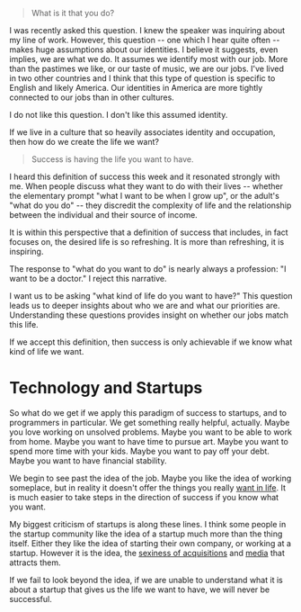 > What is it that you do?

I was recently asked this question. I knew the speaker was inquiring about my line of work. However, this question -- one which I hear quite often -- makes huge assumptions about our identities. I believe it suggests, even implies, we are what we do. It assumes we identify most with our job. More than the pastimes we like, or our taste of music, we are our jobs. I've lived in two other countries and I think that this type of question is specific to English and likely America. Our identities in America are more tightly connected to our jobs than in other cultures.

I do not like this question. I don't like this assumed identity.

If we live in a culture that so heavily associates identity and occupation, then how do we create the life we want?

> Success is having the life you want to have.

I heard this definition of success this week and it resonated strongly with me. When people discuss what they want to do with their lives -- whether the elementary prompt "what I want to be when I grow up", or the adult's "what do you do" -- they discredit the complexity of life and the relationship between the individual and their source of income.

It is within this perspective that a definition of success that includes, in fact focuses on, the desired life is so refreshing. It is more than refreshing, it is inspiring.

The response to "what do you want to do" is nearly always a profession: "I want to be a doctor." I reject this narrative.

I want us to be asking "what kind of life do you want to have?" This question leads us to deeper insights about who we are and what our priorities are. Understanding these questions provides insight on whether our jobs match this life. 

If we accept this definition, then success is only achievable if we know what kind of life we want.

# Technology and Startups

So what do we get if we apply this paradigm of success to startups, and to programmers in particular. We get something really helpful, actually. Maybe you love working on unsolved problems. Maybe you want to be able to work from home. Maybe you want to have time to pursue art. Maybe you want to spend more time with your kids. Maybe you want to pay off your debt. Maybe you want to have financial stability.

We begin to see past the idea of the job. Maybe you like the idea of working someplace, but in reality it doesn't offer the things you really [want in life](https://medium.com/this-happened-to-me/c02f1ff471c6). It is much easier to take steps in the direction of success if you know what you want.

My biggest criticism of startups is along these lines. I think some people in the startup community like the idea of a startup much more than the thing itself. Either they like the idea of starting their own company, or working at a startup. However it is the idea, the [sexiness of acquisitions](http://www.nytimes.com/2013/05/20/technology/yahoo-to-buy-tumblr-for-1-1-billion.html) and [media](http://techcrunch.com/) that attracts them.

If we fail to look beyond the idea, if we are unable to understand what it is about a startup that gives us the life we want to have, we will never be successful.
